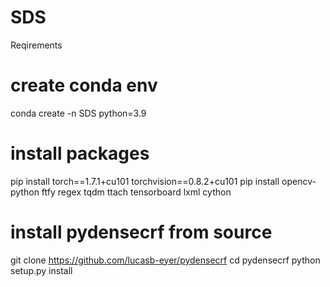 # SDS
Reqirements
# create conda env
conda create -n SDS python=3.9

# install packages
pip install torch==1.7.1+cu101 torchvision==0.8.2+cu101
pip install opencv-python ftfy regex tqdm ttach tensorboard lxml cython

# install pydensecrf from source
git clone https://github.com/lucasb-eyer/pydensecrf
cd pydensecrf
python setup.py install
